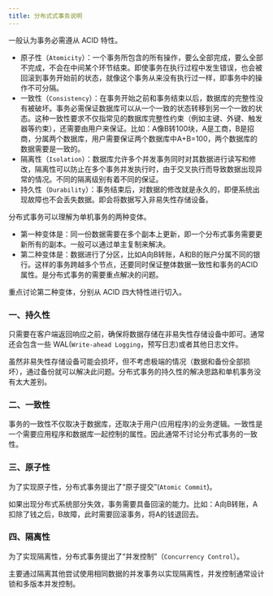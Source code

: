 ```yaml
---
title: 分布式式事务说明
---
```


一般认为事务必需遵从 ACID 特性。

- 原子性（`Atomicity`）：一个事务所包含的所有操作，要么全部完成，要么全部不完成，不会在中间某个环节结束。即使事务在执行过程中发生错误，也会被回滚到事务开始前的状态，就像这个事务从来没有执行过一样，即事务中的操作不可分隔。
- 一致性（`Consistency`）：在事务开始之前和事务结束以后，数据库的完整性没有被破坏。事务必需保证数据库可以从一个一致的状态转移到另一个一致的状态。这种一致性要求不仅指常见的数据库完整性约束（例如主键、外键、触发器等约束），还需要由用户来保证。比如：A像B转100块，A是工商，B是招商，分属两个数据库，用户需要保证两个数据库中A+B=100，两个数据库的数据需要是一致的。
- 隔离性（`Isolation`）：数据库允许多个并发事务同时对其数据进行读写和修改，隔离性可以防止在多个事务并发执行时，由于交叉执行而导致数据出现异常的情况。不同的隔离级别有着不同的保证。
- 持久性（`Durability`）：事务结束后，对数据的修改就是永久的，即便系统出现故障也不会丢失数据。即会将数据写入非易失性存储设备。

分布式事务可以理解为单机事务的两种变体。

- 第一种变体是：同一份数据需要在多个副本上更新，即一个分布式事务需要更新所有的副本。一般可以通过单主复制来解决。
- 第二种变体是：数据进行了分区，比如A向B转账，A和B的账户分属不同的银行。这样的事务跨越多个节点，还要同时保证整体数据一致性和事务的ACID属性。是分布式事务的需要重点解决的问题。

重点讨论第二种变体，分别从 ACID 四大特性进行切入。

### 一、持久性

只需要在客户端返回响应之前，确保将数据存储在非易失性存储设备中即可。通常还会包含一些 WAL(`Write-ahead Logging`，预写日志)或者其他日志文件。

虽然非易失性存储设备可能会损坏，但不考虑极端的情况（数据和备份全部损坏），通过备份就可以解决此问题。分布式事务的持久性的解决思路和单机事务没有太大差别。

### 二、一致性

事务的一致性不仅取决于数据库，还取决于用户(应用程序)的业务逻辑。一致性是一个需要应用程序和数据库一起控制的属性。因此通常不讨论分布式事务的一致性。

### 三、原子性

为了实现原子性，分布式事务提出了“原子提交”(`Atomic Commit`)。

如果出现分布式系统部分失效，事务需要具备回滚的能力。比如：A向B转账，A扣除了钱之后，B故障，此时需要回滚事务，将A的钱退回去。

### 四、隔离性

为了实现隔离性，分布式事务提出了“并发控制”（`Concurrency Control`）。

主要通过隔离其他尝试使用相同数据的并发事务以实现隔离性，并发控制通常设计锁和多版本并发控制。

